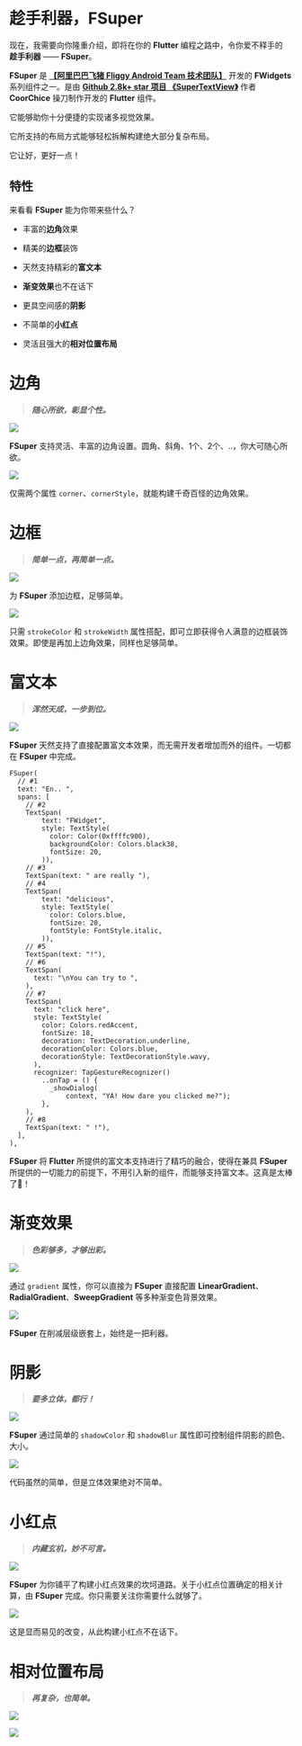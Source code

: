# 趁手利器，FSuper

现在，我需要向你隆重介绍，即将在你的 **Flutter** 编程之路中，令你爱不释手的 **趁手利器** —— **FSuper**。

**FSuper** 是 **[【阿里巴巴飞猪 Fliggy Android Team
 技术团队】](https://github.com/Fliggy-Android-Team)** 开发的 **FWidgets** 系列组件之一。是由 **[Github 2.8k+ star 项目 《SuperTextView》](https://github.com/chenBingX/SuperTextView)** 作者 **CoorChice** 操刀制作开发的 **Flutter** 组件。

 它能够助你十分便捷的实现诸多视觉效果。

 它所支持的布局方式能够轻松拆解构建绝大部分复杂布局。

 它让好，更好一点！


## 特性

来看看 **FSuper** 能为你带来些什么？

- 丰富的**边角**效果

- 精美的**边框**装饰

- 天然支持精彩的**富文本**

- **渐变效果**也不在话下

- 更具空间感的**阴影**

- 不简单的**小红点**

- 灵活且强大的**相对位置布局**


# 边角

> ***随心所欲，彰显个性。***

![](https://raw.githubusercontent.com/chenBingX/img/master/Flutter/fsuper/fsuper_边角.jpg)

**FSuper** 支持灵活、丰富的边角设置。圆角、斜角、1个、2个、..，你大可随心所欲。

![](https://raw.githubusercontent.com/chenBingX/img/master/Flutter/fsuper/fsuper_边角code.jpg)

仅需两个属性 `corner`、`cornerStyle`，就能构建千奇百怪的边角效果。


# 边框

> ***简单一点，再简单一点。***

![](https://raw.githubusercontent.com/chenBingX/img/master/Flutter/fsuper/fsuper_边框.jpg)

为 **FSuper** 添加边框，足够简单。

![](https://raw.githubusercontent.com/chenBingX/img/master/Flutter/fsuper/fsuper_边框code.jpg)

只需 `strokeColor` 和 `strokeWidth` 属性搭配，即可立即获得令人满意的边框装饰效果。即使是再加上边角效果，同样也足够简单。


# 富文本

> ***浑然天成，一步到位。***

![](https://raw.githubusercontent.com/chenBingX/img/master/Flutter/fsuper/fsuper_富文本.jpg)

**FSuper** 天然支持了直接配置富文本效果，而无需开发者增加而外的组件。一切都在 **FSuper** 中完成。

```
FSuper(
  // #1
  text: "En.. ",
  spans: [
    // #2
    TextSpan(
        text: "FWidget",
        style: TextStyle(
          color: Color(0xffffc900),
          backgroundColor: Colors.black38,
          fontSize: 20,
        )),
    // #3
    TextSpan(text: " are really "),
    // #4
    TextSpan(
        text: "delicious",
        style: TextStyle(
          color: Colors.blue,
          fontSize: 20,
          fontStyle: FontStyle.italic,
        )),
    // #5
    TextSpan(text: "!"),
    // #6
    TextSpan(
      text: "\nYou can try to ",
    ),
    // #7
    TextSpan(
      text: "click here",
      style: TextStyle(
        color: Colors.redAccent,
        fontSize: 18,
        decoration: TextDecoration.underline,
        decorationColor: Colors.blue,
        decorationStyle: TextDecorationStyle.wavy,
      ),
      recognizer: TapGestureRecognizer()
        ..onTap = () {
          _showDialog(
              context, "YA! How dare you clicked me?");
        },
    ),
    // #8
    TextSpan(text: " !"),
  ],
),
```

**FSuper** 将 **Flutter** 所提供的富文本支持进行了精巧的融合，使得在兼具 **FSuper** 所提供的一切能力的前提下，不用引入新的组件，而能够支持富文本。这真是太棒了👏！



# 渐变效果

> ***色彩够多，才够出彩。***

![](https://raw.githubusercontent.com/chenBingX/img/master/Flutter/fsuper/fsuper_渐变.jpg)

通过 `gradient` 属性，你可以直接为 **FSuper** 直接配置 **LinearGradient**、**RadialGradient**、**SweepGradient** 等多种渐变色背景效果。

![](https://raw.githubusercontent.com/chenBingX/img/master/Flutter/fsuper/fsuper_渐变code.jpg)

**FSuper** 在削减层级嵌套上，始终是一把利器。


# 阴影

> ***要多立体，都行！***

![](https://raw.githubusercontent.com/chenBingX/img/master/Flutter/fsuper/fsuper_阴影.jpg)

**FSuper** 通过简单的 `shadowColor` 和 `shadowBlur` 属性即可控制组件阴影的颜色、大小。

![](https://raw.githubusercontent.com/chenBingX/img/master/Flutter/fsuper/fsuper_阴影code.jpg)

代码虽然的简单，但是立体效果绝对不简单。



# 小红点

> ***内藏玄机，妙不可言。***

![](https://raw.githubusercontent.com/chenBingX/img/master/Flutter/fsuper/fsuper_小红点.jpg)

**FSuper** 为你铺平了构建小红点效果的坎坷道路。关于小红点位置确定的相关计算，由 **FSuper** 完成。你只需要关注你需要什么就够了。

![](https://raw.githubusercontent.com/chenBingX/img/master/Flutter/fsuper/fsuper_小红点code.jpg)

这是显而易见的改变，从此构建小红点不在话下。

# 相对位置布局

> ***再复杂，也简单。***

![](https://raw.githubusercontent.com/chenBingX/img/master/Flutter/fsuper/fsuper_布局1.jpg)

![](https://raw.githubusercontent.com/chenBingX/img/master/Flutter/fsuper/fsuper_布局2.jpg)


